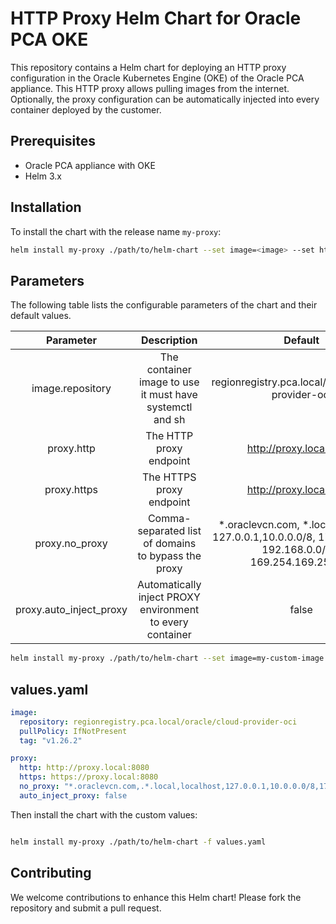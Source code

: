 # HTTP Proxy Helm Chart for Oracle PCA OKE

This repository contains a Helm chart for deploying an HTTP proxy configuration in the Oracle Kubernetes Engine (OKE) of the Oracle PCA appliance.
This HTTP proxy allows pulling images from the internet. 
Optionally, the proxy configuration can be automatically injected into every container deployed by the customer.

## Prerequisites

- Oracle PCA appliance with OKE
- Helm 3.x

## Installation

To install the chart with the release name `my-proxy`:

```sh
helm install my-proxy ./path/to/helm-chart --set image=<image> --set httpProxy=<http-proxy-endpoint> --set httpsProxy=<https-proxy-endpoint> --set noProxy=<no-proxy-variable>
```

## Parameters

The following table lists the configurable parameters of the chart and their default values.

|        Parameter        |                        Description                        |                                                    Default                                                   |
|:-----------------------:|:---------------------------------------------------------:|:------------------------------------------------------------------------------------------------------------:|
| image.repository        | The container image to use it must have systemctl and sh  | regionregistry.pca.local/oracle/cloud-provider-oci                                                           |
| proxy.http              | The HTTP proxy endpoint                                   | http://proxy.local:8080                                                                                      |
| proxy.https             | The HTTPS proxy endpoint                                  | http://proxy.local:8080                                                                                      |
| proxy.no_proxy          | Comma-separated list of domains to bypass the proxy       | *.oraclevcn.com, *.local, localhost, 127.0.0.1,10.0.0.0/8, 172.16.0.0/12, 192.168.0.0/16, 169.254.169.254/32 |
| proxy.auto_inject_proxy | Automatically inject PROXY environment to every container | false                                                                                                        |


```sh
helm install my-proxy ./path/to/helm-chart --set image=my-custom-image --set httpProxy=http://proxy.example.com:8080 --set httpsProxy=https://proxy.example.com:8443 --set noProxy=localhost,127.0.0.1,.example.com
```


## values.yaml
```yaml
image:
  repository: regionregistry.pca.local/oracle/cloud-provider-oci
  pullPolicy: IfNotPresent
  tag: "v1.26.2"

proxy:
  http: http://proxy.local:8080
  https: https://proxy.local:8080
  no_proxy: "*.oraclevcn.com,.*.local,localhost,127.0.0.1,10.0.0.0/8,172.16.0.0/12,192.168.0.0/16,169.254.169.254/32"
  auto_inject_proxy: false
```
Then install the chart with the custom values:

```sh

helm install my-proxy ./path/to/helm-chart -f values.yaml
```

## Contributing

We welcome contributions to enhance this Helm chart! Please fork the repository and submit a pull request.